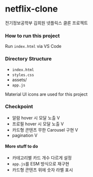 # netflix-clone

전기정보공학부 김희원 넷플릭스 클론 프로젝트

### How to run this project

Run `index.html` via VS Code

### Directory Structure

- `index.html`
- `styles.css`
- assets/
- `app.js`

Material UI icons are used for this project

### Checkpoint

- 알람 hover 시 모달 노출 V
- 프로필 hover 시 모달 노출 V
- 카드형 콘텐츠 무한 Carousel 구현 V
- pagination V

#### More stuff to do

- 카테고리별 카드 개수 다르게 설정
- `app.js`를 ESM 방식으로 재구현
- 카드형 콘텐츠 위에 숫자 라벨 표시
